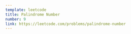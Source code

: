 ```yaml
---
template: leetcode
title: Palindrome Number
number: 9
link: https://leetcode.com/problems/palindrome-number
---
```

